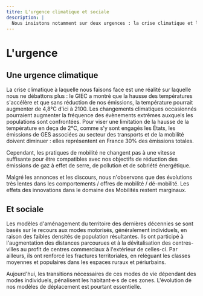 ```yaml
---
titre: L'urgence climatique et sociale
description: |
  Nous insistons notamment sur deux urgences : la crise climatique et la crise sociale, toutes les deux intimement liées à notre mobilité.
---
```


# L'urgence

## Une urgence climatique

La crise climatique à laquelle nous faisons face est une réalité sur laquelle nous ne débattons plus : le GIEC a montré que la hausse des températures s'accélère et que sans réduction de nos émissions, la température pourrait augmenter de 4,8°C d'ici à 2100. Les changements climatiques occasionnés pourraient augmenter la fréquence des évènements extrêmes auxquels les populations sont confrontées. Pour viser une limitation de la hausse de la température en deça de 2°C, comme s'y sont engagés les États, les émissions de GES associées au secteur des transports et de la mobilité doivent diminuer : elles représentent en France 30% des émissions totales.

Cependant, les pratiques de mobilité ne changent pas à une vitesse suffisante pour être compatibles avec nos objectifs de réduction des émissions de gaz à effet de serre, de pollution et de sobriété énergétique.

Malgré les annonces et les discours, nous n'observons que des évolutions très lentes dans les comportements / offres de mobilité / dé-mobilité. Les effets des innovations dans le domaine des Mobilités restent marginaux.

## Et sociale

Les modèles d'aménagement du territoire des dernières décennies se sont basés sur le recours aux modes motorisés, généralement individuels, en raison des faibles densités de population résultantes. Ils ont participé à l'augmentation des distances parcourues et à la dévitalisation des centres-villes au profit de centres commerciaux à l'extérieur de celles-ci.
Par ailleurs, ils ont renforcé les fractures territoriales, en reléguant les classes moyennes et populaires dans les espaces ruraux et périurbains.

Aujourd'hui, les transitions nécessaires de ces modes de vie dépendant des modes individuels, pénalisent les habitant·e·s de ces zones. L'évolution de nos modèles de déplacement est pourtant essentielle.
